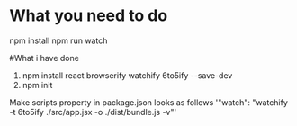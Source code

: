 # What you need to do
npm install
npm run watch

#What i have done
1. npm install react browserify watchify 6to5ify --save-dev
2. npm init

Make scripts property in package.json  looks as follows
'"watch": "watchify -t 6to5ify ./src/app.jsx -o ./dist/bundle.js -v"'



